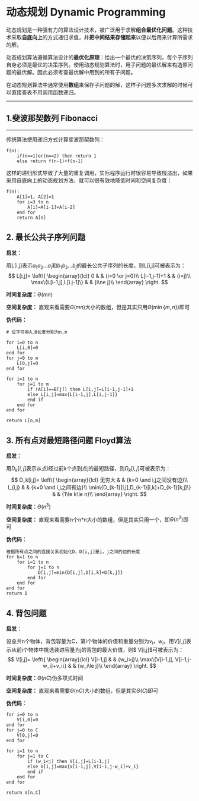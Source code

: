 # 动态规划 Dynamic Programming

动态规划是一种强有力的算法设计技术，被广泛用于求解**组合最优化问题**。这种技术采取**自底向上**的方式递归求值，并**把中间结果存储起来**以便以后用来计算所需求的解。

动态规划算法遵循算法设计的**最优化原理**：给出一个最优的决策序列，每个子序列自身必须是最优的决策序列。使用动态规划算法时，用子问题的最优解来构造原问题的最优解。因此必须考查最优解中用到的所有子问题。

在动态规划算法中通常使用**数组**来保存子问题的解，这样子问题多次求解的时候可以直接查表不用调用函数递归。

------

## 1.斐波那契数列 Fibonacci

****

传统算法使用递归方式计算斐波那契数列：

```
f(n):
	if(n==1)or(n==2) then return 1
	else return f(n-1)+f(n-1)
```

这样的递归形式导致了大量的重复调用，实际程序运行时很容易导致栈溢出，如果采用自底向上的动态规划方法，就可以很有效地降低时间和空间复杂度：

```
f(n):
	A[1]=1, A[2]=1
	for i=3 to n
		A[i]=A[i-1]+A[i-2]
	end for
	return A[n]
```



## 2. 最长公共子序列问题

**启发：**

用L[i,j]表示$a_1a_2...a_i$和$b_1b_2...b_j$的最长公共子序列的长度，则L[i,j]可被表示为：
$$
L[i,j]=
\left\{
\begin{array}{lcl}
0       &      & {i=0 \or j=0}\\
L[i-1,j-1]+1     &      & {i=j}\\
\max\{L[i-1,j],L[i.j-1]\}     &      & {i\ne j}\\
\end{array} 
\right.
$$

**时间复杂度：**$\Theta(mn)$

**空间复杂度：** 直观来看需要$\Theta(mn)$大小的数组，但是其实只用$\Theta(\min\{m,n\})$即可

**伪代码：**

```
# 设字符串A,B长度分别为n,m

for i=0 to n
	L[i,0]=0
end for
for j=0 to m
	L[0,j]=0
end for

for i=1 to n
	for j=1 to m
		if (A[i]==B[j]) then L[i,j]=L[i-1,j-1]+1
		else L[i,j]=max{L[i-1,j],L[i,j-1]}
		end if
	end for
end for

return L[n,m]
```



## 3. 所有点对最短路径问题 Floyd算法

**启发：**

用$D_k[i,j]$表示从点i经过前k个点到点j的最短路径，则$D_k[i,j]$可被表示为：
$$
D_k[i,j]=
\left\{
\begin{array}{lcl}
无穷大       &      & {k=0 \and i,j之间没有边}\\
l_{i,j}       &      & {k=0 \and i,j之间有边}\\
\min\{D_{k-1}[i,j],D_{k-1}[i,k]+D_{k-1}[k,j]\}     &      & {1\le k\le n}\\
\end{array} 
\right.
$$

**时间复杂度：**$\Theta(n^3)$

**空间复杂度：** 直观来看需要n个n*n大小的数组，但是其实只用一个，即$\Theta(n^2)$即可

**伪代码：**

```
根据所有点之间的连接关系初始化D，D[i,j]是i，j之间的边的长度
for k=1 to n
	for i=1 to n
		for j=1 to n
			D[i,j]=min{D[i,j],D[i,k]+D[k,j]}
		end for
	end for
end for
return D
```



## 4. 背包问题

**启发：**

设总共n个物体，背包容量为C，第i个物体的价值和重量分别为$v_i，w_i$，用$V[i,j]$表示从前i个物体中挑选装进容量为j的背包的最大价值，则$ V[i,j]​$可被表示为：
$$
V[i,j]=
\left\{
\begin{array}{lcl}
V[i-1,j]       &      & {w_i>j}\\
\max\{V[i-1,j], V[i-1,j-w_i]+v_i\}       &      & {w_i\le j}\\
\end{array} 
\right.
$$

**时间复杂度：**$\Theta(nC)$伪多项式时间

**空间复杂度：** 直观来看需要$\Theta(nC)$大小的数组，但是其实$\Theta(C)$即可

**伪代码：**

```
for i=0 to n
	V[i,0]=0
end for
for j=0 to C
	V[0,j]=0
end for

for i=1 to n
	for j=1 to C
		if (w_i<j) then V[i,j]=L[i-1,j]
		else V[i,j]=max{V[i-1,j],V[i-1,j-w_i]+v_i}
		end if
	end for
end for

return V[n,C]
```

